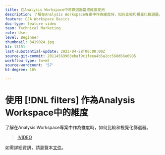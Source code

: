 ```yaml
---
title: 在Analysis Workspace中將篩選器當成維度使用
description: 了解在Analysis Workspace專案中作為維度時，如何比較和視覺化篩選器。
feature: CJA Workspace Basics
doc-type: feature video
team: Technical Marketing
role: User
level: Beginner
thumbnail: 3419024.jpg
kt: 13151
last-substantial-update: 2023-04-28T00:00:00Z
source-git-commit: 20114569963ebaf9c1feea4b5a2cc568d66e6985
workflow-type: tm+mt
source-wordcount: '57'
ht-degree: 10%

---
```


# 使用 [!DNL filters] 作為Analysis Workspace中的維度

了解在Analysis Workspace專案中作為維度時，如何比較和視覺化篩選器。

>[!VIDEO](https://video.tv.adobe.com/v/3419024/?learn=on&quality=12)

如需詳細資訊，請瀏覽本[文件](https://experienceleague.adobe.com/docs/analytics-platform/using/cja-components/cja-filters/create-filters.html)。
